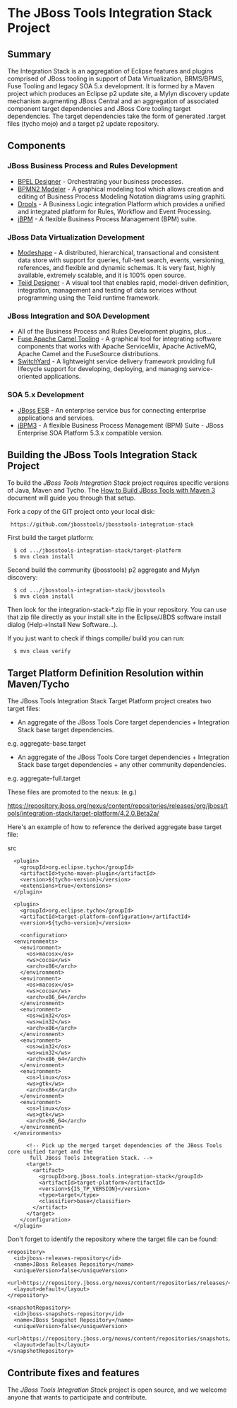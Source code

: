 # The JBoss Tools Integration Stack Project

## Summary
The Integration Stack is an aggregation of Eclipse features and plugins comprised of JBoss tooling in support of Data Virtualization, BRMS/BPMS, Fuse Tooling and legacy SOA 5.x development.  It is formed by a Maven project which produces an Eclipse p2 update site, a Mylyn discovery update mechanism augmenting JBoss Central and an aggregation of associated component target dependencies and JBoss Core tooling target dependencies.  The target dependencies take the form of generated .target files (tycho mojo) and a target p2 update repository.

## Components

### JBoss Business Process and Rules Development

* [BPEL Designer](http://tools.jboss.org/features/bpel.html) - Orchestrating your business processes.
* [BPMN2 Modeler](http://tools.jboss.org/features/bpmn2.html) - A graphical modeling tool which allows creation and editing of Business Process Modeling Notation diagrams using graphiti.
* [Drools](http://tools.jboss.org/features/drools.html) - A Business Logic integration Platform which provides a unified and integrated platform for Rules, Workflow and Event Processing.
* [jBPM](http://tools.jboss.org/features/jbpm.html) - A flexible Business Process Management (BPM) suite.

### JBoss Data Virtualization Development

* [Modeshape](http://tools.jboss.org/features/modeshape.html) - A distributed, hierarchical, transactional and consistent data store with support for queries, full-text search, events, versioning, references, and flexible and dynamic schemas. It is very fast, highly available, extremely scalable, and it is 100% open source.
* [Teiid Designer](http://tools.jboss.org/features/teiiddesigner.html) - A visual tool that enables rapid, model-driven definition, integration, management and testing of data services without programming using the Teiid runtime framework.

### JBoss Integration and SOA Development

* All of the Business Process and Rules Development plugins, plus...
* [Fuse Apache Camel Tooling](http://tools.jboss.org/features/apachecamel.html) - A graphical tool for integrating software components that works with Apache ServiceMix, Apache ActiveMQ, Apache Camel and the FuseSource distributions.
* [SwitchYard](http://tools.jboss.org/features/switchyard.html) - A lightweight service delivery framework providing full lifecycle support for developing, deploying, and managing service-oriented applications.

### SOA 5.x Development

* [JBoss ESB](http://www.jboss.org/jbossesb) - An enterprise service bus for connecting enterprise applications and services.
* [jBPM3](http://docs.jboss.com/jbpm/v3.2/userguide/html_single/) - A flexible Business Process Management (BPM) Suite - JBoss Enterprise SOA Platform 5.3.x compatible version.

## Building the JBoss Tools Integration Stack Project

To build the _JBoss Tools Integration Stack_ project requires specific versions of Java, Maven and Tycho. 
The [How to Build JBoss Tools with Maven 3](https://community.jboss.org/wiki/HowToBuildJBossToolsWithMaven3)
document will guide you through that setup.

Fork a copy of the GIT project onto your local disk:

     https://github.com/jbosstools/jbosstools-integration-stack

First build the target platform:

      $ cd .../jbosstools-integration-stack/target-platform
      $ mvn clean install

Second build the community (jbosstools) p2 aggregate and Mylyn discovery:

      $ cd .../jbosstools-integration-stack/jbosstools
      $ mvn clean install

Then look for the integration-stack-*.zip file in your repository.  You can use that zip file directly as your install 
site in the Eclipse/JBDS software install dialog (Help->Install New Software...).

If you just want to check if things compile/ build you can run:

      $ mvn clean verify

## Target Platform Definition Resolution within Maven/Tycho

The JBoss Tools Integration Stack Target Platform project creates two target files:

* An aggregate of the JBoss Tools Core target dependencies + Integration Stack base target dependencies.

e.g. aggregate-base.target

* An aggregate of the JBoss Tools Core target dependencies + Integration Stack base target dependencies + any other community dependencies.

e.g. aggregate-full.target

These files are promoted to the nexus: (e.g.)

https://repository.jboss.org/nexus/content/repositories/releases/org/jboss/tools/integration-stack/target-platform/4.2.0.Beta2a/

Here's an example of how to reference the derived aggregate base target file:

  <build>
    <sourceDirectory>src</sourceDirectory>
    <plugins>

      <plugin>
        <groupId>org.eclipse.tycho</groupId>
        <artifactId>tycho-maven-plugin</artifactId>
        <version>${tycho-version}</version>
        <extensions>true</extensions>
      </plugin>

      <plugin>
        <groupId>org.eclipse.tycho</groupId>
        <artifactId>target-platform-configuration</artifactId>
        <version>${tycho-version}</version>

        <configuration>
	  <environments>
	    <environment>
	      <os>macosx</os>
	      <ws>cocoa</ws>
	      <arch>x86</arch>
	    </environment>
	    <environment>
	      <os>macosx</os>
	      <ws>cocoa</ws>
	      <arch>x86_64</arch>
	    </environment>
	    <environment>
	      <os>win32</os>
	      <ws>win32</ws>
	      <arch>x86</arch>
	    </environment>
	    <environment>
	      <os>win32</os>
	      <ws>win32</ws>
	      <arch>x86_64</arch>
	    </environment>
	    <environment>
	      <os>linux</os>
	      <ws>gtk</ws>
	      <arch>x86</arch>
	    </environment>
	    <environment>
	      <os>linux</os>
	      <ws>gtk</ws>
	      <arch>x86_64</arch>
	    </environment>
	  </environments>

          <!-- Pick up the merged target dependencies of the JBoss Tools core unified target and the
	       full JBoss Tools Integration Stack. -->
          <target>
            <artifact>
              <groupId>org.jboss.tools.integration-stack</groupId>
              <artifactId>target-platform</artifactId>
              <version>${IS_TP_VERSION}</version>
              <type>target</type>
              <classifier>base</classifier>
            </artifact>
          </target>
        </configuration>
      </plugin>

Don't forget to identify the repository where the target file can be found:

  <distributionManagement>

    <repository>
      <id>jboss-releases-repository</id>
      <name>JBoss Releases Repository</name>
      <uniqueVersion>false</uniqueVersion>
      <url>https://repository.jboss.org/nexus/content/repositories/releases/</url>
      <layout>default</layout>
    </repository>

    <snapshotRepository>
      <id>jboss-snapshots-repository</id>
      <name>JBoss Snapshot Repository</name>
      <uniqueVersion>false</uniqueVersion>
      <url>https://repository.jboss.org/nexus/content/repositories/snapshots/</url>
      <layout>default</layout>
    </snapshotRepository>

  </distributionManagement>

## Contribute fixes and features

The _JBoss Tools Integration Stack_ project is open source, and we welcome anyone that wants to participate and contribute.

